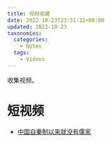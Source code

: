 ```yaml
---
title: 视频收藏
date: 2022-10-23T23:51:32+08:00
updated: 2022-10-23
taxonomies:
  categories:
    - Notes
  tags:
    - Videos
---
```


收集视频。

<!-- more -->

# 短视频

- [中国自秦制以来就没有儒家](https://twitter.com/nainaibao/status/1584154771057176577)

